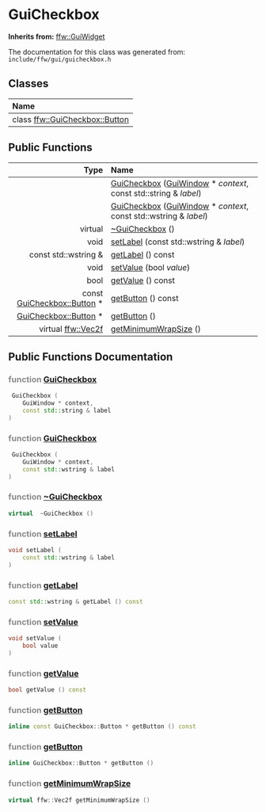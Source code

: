 GuiCheckbox
===================================


**Inherits from:** [ffw::GuiWidget](ffw_GuiWidget.html)

The documentation for this class was generated from: `include/ffw/gui/guicheckbox.h`



## Classes

| Name |
|:-----|
| class [ffw::GuiCheckbox::Button](ffw_GuiCheckbox_Button.html) |


## Public Functions

| Type | Name |
| -------: | :------- |
|   | [GuiCheckbox](#1d9985e7) ([GuiWindow](ffw_GuiWindow.html) * _context_, const std::string & _label_)  |
|   | [GuiCheckbox](#ff6184bc) ([GuiWindow](ffw_GuiWindow.html) * _context_, const std::wstring & _label_)  |
|  virtual  | [~GuiCheckbox](#2d9ccddc) ()  |
|  void | [setLabel](#7ade9272) (const std::wstring & _label_)  |
|  const std::wstring & | [getLabel](#358f8b8c) () const  |
|  void | [setValue](#5bb938ef) (bool _value_)  |
|  bool | [getValue](#d7c2cb6d) () const  |
|  const [GuiCheckbox::Button](ffw_GuiCheckbox_Button.html) * | [getButton](#dadc07df) () const  |
|  [GuiCheckbox::Button](ffw_GuiCheckbox_Button.html) * | [getButton](#310aecbb) ()  |
|  virtual [ffw::Vec2f](ffw.html#fcfaa6c5) | [getMinimumWrapSize](#6569bd5d) ()  |


## Public Functions Documentation

### <span style="opacity:0.5;">function</span> <a id="1d9985e7" href="#1d9985e7">GuiCheckbox</a>

```cpp
 GuiCheckbox (
    GuiWindow * context,
    const std::string & label
) 
```



### <span style="opacity:0.5;">function</span> <a id="ff6184bc" href="#ff6184bc">GuiCheckbox</a>

```cpp
 GuiCheckbox (
    GuiWindow * context,
    const std::wstring & label
) 
```



### <span style="opacity:0.5;">function</span> <a id="2d9ccddc" href="#2d9ccddc">~GuiCheckbox</a>

```cpp
virtual  ~GuiCheckbox () 
```



### <span style="opacity:0.5;">function</span> <a id="7ade9272" href="#7ade9272">setLabel</a>

```cpp
void setLabel (
    const std::wstring & label
) 
```



### <span style="opacity:0.5;">function</span> <a id="358f8b8c" href="#358f8b8c">getLabel</a>

```cpp
const std::wstring & getLabel () const 
```



### <span style="opacity:0.5;">function</span> <a id="5bb938ef" href="#5bb938ef">setValue</a>

```cpp
void setValue (
    bool value
) 
```



### <span style="opacity:0.5;">function</span> <a id="d7c2cb6d" href="#d7c2cb6d">getValue</a>

```cpp
bool getValue () const 
```



### <span style="opacity:0.5;">function</span> <a id="dadc07df" href="#dadc07df">getButton</a>

```cpp
inline const GuiCheckbox::Button * getButton () const 
```



### <span style="opacity:0.5;">function</span> <a id="310aecbb" href="#310aecbb">getButton</a>

```cpp
inline GuiCheckbox::Button * getButton () 
```



### <span style="opacity:0.5;">function</span> <a id="6569bd5d" href="#6569bd5d">getMinimumWrapSize</a>

```cpp
virtual ffw::Vec2f getMinimumWrapSize () 
```





